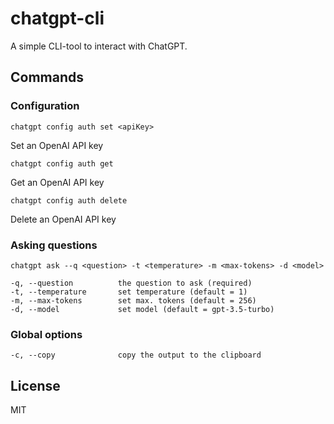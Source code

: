 # chatgpt-cli

A simple CLI-tool to interact with ChatGPT.

## Commands

### Configuration

```
chatgpt config auth set <apiKey>
```

Set an OpenAI API key

```
chatgpt config auth get
```

Get an OpenAI API key

```
chatgpt config auth delete
```

Delete an OpenAI API key

### Asking questions

```
chatgpt ask --q <question> -t <temperature> -m <max-tokens> -d <model>

-q, --question          the question to ask (required)
-t, --temperature       set temperature (default = 1)
-m, --max-tokens        set max. tokens (default = 256)
-d, --model             set model (default = gpt-3.5-turbo)
```

### Global options

```
-c, --copy              copy the output to the clipboard
```

## License

MIT
